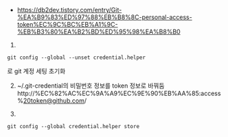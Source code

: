 

- https://db2dev.tistory.com/entry/Git-%EA%B9%83%ED%97%88%EB%B8%8C-personal-access-token%EC%9C%BC%EB%A1%9C-%EB%B3%80%EA%B2%BD%ED%95%98%EA%B8%B0


1. 
```
git config --global --unset credential.helper
```
로 git 계정 세팅 초기화 

2. ~/.git-credential의 비밀번호 정보를 token 정보로 바꿔둠
http://%EC%82%AC%EC%9A%A9%EC%9E%90%EB%AA%85:access%20token@github.com/

3. 
```
git config --global credential.helper store 
```


